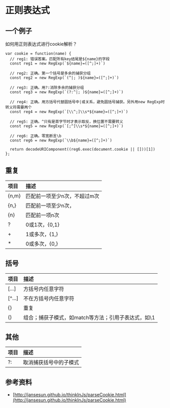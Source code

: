 # 正则表达式

## 一个例子

如何用正则表达式进行cookie解析？

    var cookie = function(name) {
      // reg1: 错误答案。匹配所有key结尾是${name}的字段
      const reg1 = new RegExp(`${name}=([^;]+)`)

      // reg2: 正确。第一个括号是多余的捕获分组
      const reg2 = new RegExp(`(^|; )${name}=([^;]+)`)

      // reg3: 正确。用?:消除多余的捕获分组
      const reg3 = new RegExp(`(?:^|; )${name}=([^;]+)`)

      // reg4: 正确。用方括号代替圆括号中|或关系，避免圆括号捕获。另外用new RegExp时转义符需要两个
      const reg4 = new RegExp(`[\\^;]\\s*${name}=([^;]+)`)

      // reg5: 正确。^只有是首字节时才表示取反，换位置不需要转义
      const reg5 = new RegExp(`[;^]\\s*${name}=([^;]+)`)

      // reg6: 正确。零宽断言\b
      const reg6 = new RegExp(`\\b${name}=([^;]+)`)

      return decodeURIComponent((reg6.exec(document.cookie || []))[1])
    };


## 重复

| **项目** | **描述** |
| :--- | :--- |
| {n,m} | 匹配前一项至少n次，不超过m次 |
| {n,} | 匹配前一项至少n次， |
| {n} | 匹配前一项n次 |
| ? | 0或1次，{0,1} |
| + | 1或多次，{1,} |
| * | 0或多次，{0,} |

## 括号

| **项目** | **描述** |
| :--- | :--- |
| [...] | 方括号内任意字符 |
| \[^...] | 不在方括号内任意字符 |
| {} | 重复 |
| () | 组合；捕获子模式，如match等方法；引用子表达式，如\1 |

## 其他

| **项目** | **描述** |
| :--- | :--- |
| ?: | 取消捕获括号中的子模式 |


## 参考资料

* [http://jansesun.github.io/thinkInJs/parseCookie.html](http://jansesun.github.io/thinkInJs/parseCookie.html)